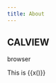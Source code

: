 ```yaml
---
title: About
---
```




## CALVIEW

<calview
ourl="milan.kacurak@gmail.com"
url='v8ehau6nv4q3r3pdaf8nvmiqo8@group.calendar.google.com'
/>


browser

<script setup>
//  import settings from '../src/app.js'
//  import p from '../src/my.json'
//You are {{ settings }} or {{ p }}

import x from '../src/caldo.js'

</script>

This is {{x()}}
